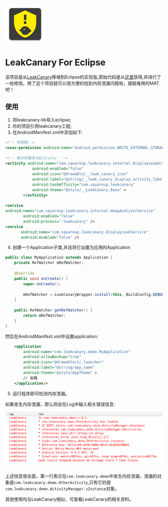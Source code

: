 ![](images/leak_icon.png)
# LeakCanary For Eclipse
该项目是从[LeakCanary](https://github.com/square/leakcanary)移植到Eclipse的实现版,原始代码是从[这里](http://vjson.com/wordpress/leakcanary%E8%AE%A9android%E5%86%85%E5%AD%98%E6%B3%84%E6%BC%8F%E6%97%A0%E5%A4%84%E9%81%81%E5%BD%A2.html)获得,并进行了一些修改。用了这个项目就可以很方便的找到内存泄漏问题啦，摆脱难用的MAT吧！

## 使用

1. 将leakcanary-lib导入eclipse;
2. 你的项目引用leakcanary工程;
3. 在AndroidManifest.xml中添加如下:

```xml
<!-- 写权限-->
<uses-permission android:name="android.permission.WRITE_EXTERNAL_STORAGE" />

<!-- 相关的服务与Activity  -->
<activity android:name="com.squareup.leakcanary.internal.DisplayLeakActivity"
            android:enabled="false"
            android:icon="@drawable/__leak_canary_icon"
            android:label="@string/__leak_canary_display_activity_label"
            android:taskAffinity="com.squareup.leakcanary"
            android:theme="@style/__LeakCanary.Base" >
        </activity>

<service
android:name="com.squareup.leakcanary.internal.HeapAnalyzerService"
        android:enabled="false"
        android:process=":leakcanary" />
<service
       android:name="com.squareup.leakcanary.DisplayLeakService"
       android:enabled="false" />
``` 
4. 创建一个Application子类,并且将它设置为应用的Application

```java
public class MyApplication extends Application {
    private RefWatcher mRefWatcher;

    @Override
    public void onCreate() {
        super.onCreate();

        mRefWatcher = LeakCanaryWrapper.install(this, BuildConfig.DEBUG);
    }

    public RefWatcher getRefWatcher() {
        return mRefWatcher;
    }
}
```

然后在AndroidManifest.xml中设置application: 

```xml
    <application
        android:name="com.leakcanary.demo.MyApplication"
        android:allowBackup="true"
        android:icon="@drawable/ic_launcher"
        android:label="@string/app_name"
        android:theme="@style/AppTheme" >
        // 省略
    </application/>
```
5. 运行程序即可检测内存泄漏。

如果发生内存泄漏，那么则会在Log中输入相关错误信息: 

![](images/leak.png)

上述信息很全面，第一行表示在`com.leakcanary.demo`中发生内存泄漏，泄漏的对象是`com.leakcanary.demo.OtherActivity`,只有它的是`com.leakcanary.demo.ActivityManager.sInstance`对象。

其他使用均与LeakCanary相似，可查看LeakCanary的相关资料。

